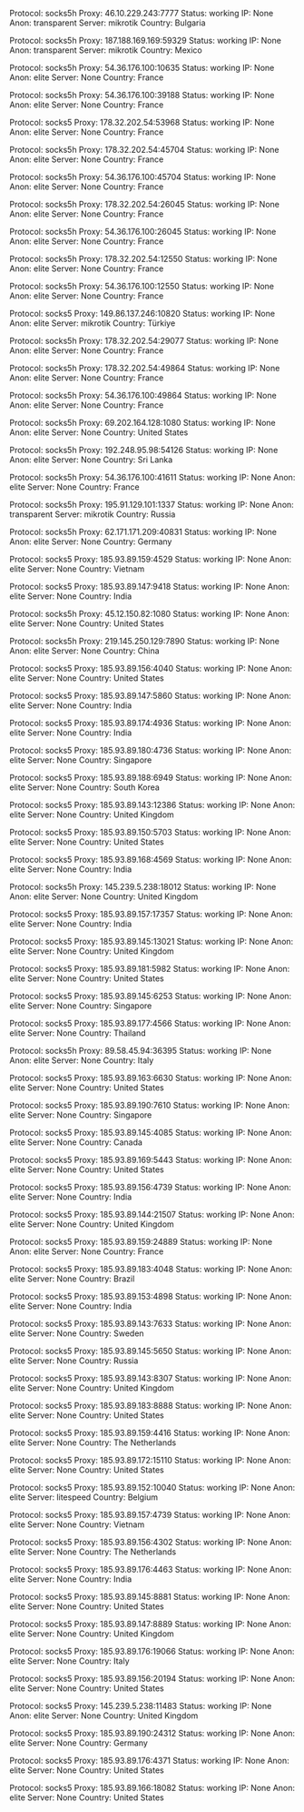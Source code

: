 Protocol: socks5h
Proxy: 46.10.229.243:7777
Status: working
IP: None
Anon: transparent
Server: mikrotik
Country: Bulgaria

Protocol: socks5h
Proxy: 187.188.169.169:59329
Status: working
IP: None
Anon: transparent
Server: mikrotik
Country: Mexico

Protocol: socks5h
Proxy: 54.36.176.100:10635
Status: working
IP: None
Anon: elite
Server: None
Country: France

Protocol: socks5h
Proxy: 54.36.176.100:39188
Status: working
IP: None
Anon: elite
Server: None
Country: France

Protocol: socks5
Proxy: 178.32.202.54:53968
Status: working
IP: None
Anon: elite
Server: None
Country: France

Protocol: socks5h
Proxy: 178.32.202.54:45704
Status: working
IP: None
Anon: elite
Server: None
Country: France

Protocol: socks5h
Proxy: 54.36.176.100:45704
Status: working
IP: None
Anon: elite
Server: None
Country: France

Protocol: socks5h
Proxy: 178.32.202.54:26045
Status: working
IP: None
Anon: elite
Server: None
Country: France

Protocol: socks5h
Proxy: 54.36.176.100:26045
Status: working
IP: None
Anon: elite
Server: None
Country: France

Protocol: socks5h
Proxy: 178.32.202.54:12550
Status: working
IP: None
Anon: elite
Server: None
Country: France

Protocol: socks5h
Proxy: 54.36.176.100:12550
Status: working
IP: None
Anon: elite
Server: None
Country: France

Protocol: socks5
Proxy: 149.86.137.246:10820
Status: working
IP: None
Anon: elite
Server: mikrotik
Country: Türkiye

Protocol: socks5h
Proxy: 178.32.202.54:29077
Status: working
IP: None
Anon: elite
Server: None
Country: France

Protocol: socks5h
Proxy: 178.32.202.54:49864
Status: working
IP: None
Anon: elite
Server: None
Country: France

Protocol: socks5h
Proxy: 54.36.176.100:49864
Status: working
IP: None
Anon: elite
Server: None
Country: France

Protocol: socks5h
Proxy: 69.202.164.128:1080
Status: working
IP: None
Anon: elite
Server: None
Country: United States

Protocol: socks5h
Proxy: 192.248.95.98:54126
Status: working
IP: None
Anon: elite
Server: None
Country: Sri Lanka

Protocol: socks5h
Proxy: 54.36.176.100:41611
Status: working
IP: None
Anon: elite
Server: None
Country: France

Protocol: socks5h
Proxy: 195.91.129.101:1337
Status: working
IP: None
Anon: transparent
Server: mikrotik
Country: Russia

Protocol: socks5h
Proxy: 62.171.171.209:40831
Status: working
IP: None
Anon: elite
Server: None
Country: Germany

Protocol: socks5
Proxy: 185.93.89.159:4529
Status: working
IP: None
Anon: elite
Server: None
Country: Vietnam

Protocol: socks5
Proxy: 185.93.89.147:9418
Status: working
IP: None
Anon: elite
Server: None
Country: India

Protocol: socks5h
Proxy: 45.12.150.82:1080
Status: working
IP: None
Anon: elite
Server: None
Country: United States

Protocol: socks5h
Proxy: 219.145.250.129:7890
Status: working
IP: None
Anon: elite
Server: None
Country: China

Protocol: socks5
Proxy: 185.93.89.156:4040
Status: working
IP: None
Anon: elite
Server: None
Country: United States

Protocol: socks5
Proxy: 185.93.89.147:5860
Status: working
IP: None
Anon: elite
Server: None
Country: India

Protocol: socks5
Proxy: 185.93.89.174:4936
Status: working
IP: None
Anon: elite
Server: None
Country: India

Protocol: socks5
Proxy: 185.93.89.180:4736
Status: working
IP: None
Anon: elite
Server: None
Country: Singapore

Protocol: socks5
Proxy: 185.93.89.188:6949
Status: working
IP: None
Anon: elite
Server: None
Country: South Korea

Protocol: socks5
Proxy: 185.93.89.143:12386
Status: working
IP: None
Anon: elite
Server: None
Country: United Kingdom

Protocol: socks5
Proxy: 185.93.89.150:5703
Status: working
IP: None
Anon: elite
Server: None
Country: United States

Protocol: socks5
Proxy: 185.93.89.168:4569
Status: working
IP: None
Anon: elite
Server: None
Country: India

Protocol: socks5h
Proxy: 145.239.5.238:18012
Status: working
IP: None
Anon: elite
Server: None
Country: United Kingdom

Protocol: socks5
Proxy: 185.93.89.157:17357
Status: working
IP: None
Anon: elite
Server: None
Country: India

Protocol: socks5
Proxy: 185.93.89.145:13021
Status: working
IP: None
Anon: elite
Server: None
Country: United Kingdom

Protocol: socks5
Proxy: 185.93.89.181:5982
Status: working
IP: None
Anon: elite
Server: None
Country: United States

Protocol: socks5
Proxy: 185.93.89.145:6253
Status: working
IP: None
Anon: elite
Server: None
Country: Singapore

Protocol: socks5
Proxy: 185.93.89.177:4566
Status: working
IP: None
Anon: elite
Server: None
Country: Thailand

Protocol: socks5h
Proxy: 89.58.45.94:36395
Status: working
IP: None
Anon: elite
Server: None
Country: Italy

Protocol: socks5
Proxy: 185.93.89.163:6630
Status: working
IP: None
Anon: elite
Server: None
Country: United States

Protocol: socks5
Proxy: 185.93.89.190:7610
Status: working
IP: None
Anon: elite
Server: None
Country: Singapore

Protocol: socks5
Proxy: 185.93.89.145:4085
Status: working
IP: None
Anon: elite
Server: None
Country: Canada

Protocol: socks5
Proxy: 185.93.89.169:5443
Status: working
IP: None
Anon: elite
Server: None
Country: United States

Protocol: socks5
Proxy: 185.93.89.156:4739
Status: working
IP: None
Anon: elite
Server: None
Country: India

Protocol: socks5
Proxy: 185.93.89.144:21507
Status: working
IP: None
Anon: elite
Server: None
Country: United Kingdom

Protocol: socks5
Proxy: 185.93.89.159:24889
Status: working
IP: None
Anon: elite
Server: None
Country: France

Protocol: socks5
Proxy: 185.93.89.183:4048
Status: working
IP: None
Anon: elite
Server: None
Country: Brazil

Protocol: socks5
Proxy: 185.93.89.153:4898
Status: working
IP: None
Anon: elite
Server: None
Country: India

Protocol: socks5
Proxy: 185.93.89.143:7633
Status: working
IP: None
Anon: elite
Server: None
Country: Sweden

Protocol: socks5
Proxy: 185.93.89.145:5650
Status: working
IP: None
Anon: elite
Server: None
Country: Russia

Protocol: socks5
Proxy: 185.93.89.143:8307
Status: working
IP: None
Anon: elite
Server: None
Country: United Kingdom

Protocol: socks5
Proxy: 185.93.89.183:8888
Status: working
IP: None
Anon: elite
Server: None
Country: United States

Protocol: socks5
Proxy: 185.93.89.159:4416
Status: working
IP: None
Anon: elite
Server: None
Country: The Netherlands

Protocol: socks5
Proxy: 185.93.89.172:15110
Status: working
IP: None
Anon: elite
Server: None
Country: United States

Protocol: socks5
Proxy: 185.93.89.152:10040
Status: working
IP: None
Anon: elite
Server: litespeed
Country: Belgium

Protocol: socks5
Proxy: 185.93.89.157:4739
Status: working
IP: None
Anon: elite
Server: None
Country: Vietnam

Protocol: socks5
Proxy: 185.93.89.156:4302
Status: working
IP: None
Anon: elite
Server: None
Country: The Netherlands

Protocol: socks5
Proxy: 185.93.89.176:4463
Status: working
IP: None
Anon: elite
Server: None
Country: India

Protocol: socks5
Proxy: 185.93.89.145:8881
Status: working
IP: None
Anon: elite
Server: None
Country: United States

Protocol: socks5
Proxy: 185.93.89.147:8889
Status: working
IP: None
Anon: elite
Server: None
Country: United Kingdom

Protocol: socks5
Proxy: 185.93.89.176:19066
Status: working
IP: None
Anon: elite
Server: None
Country: Italy

Protocol: socks5
Proxy: 185.93.89.156:20194
Status: working
IP: None
Anon: elite
Server: None
Country: United States

Protocol: socks5
Proxy: 145.239.5.238:11483
Status: working
IP: None
Anon: elite
Server: None
Country: United Kingdom

Protocol: socks5
Proxy: 185.93.89.190:24312
Status: working
IP: None
Anon: elite
Server: None
Country: Germany

Protocol: socks5
Proxy: 185.93.89.176:4371
Status: working
IP: None
Anon: elite
Server: None
Country: United States

Protocol: socks5
Proxy: 185.93.89.166:18082
Status: working
IP: None
Anon: elite
Server: None
Country: United States

